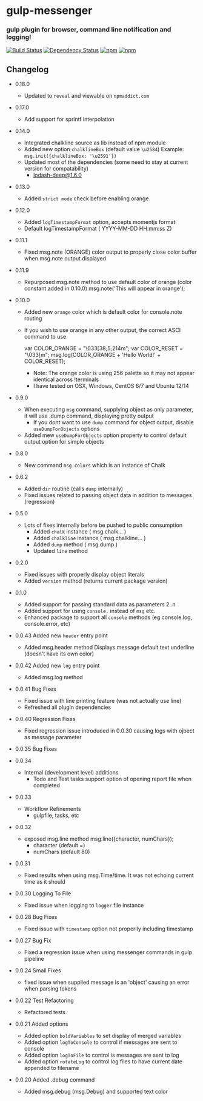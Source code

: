 # gulp-messenger
### gulp plugin for browser, command line notification and logging!

[![Build Status](https://travis-ci.org/mikeerickson/gulp-messenger.svg?branch=master)](https://travis-ci.org/mikeerickson/gulp-messenger) [![Dependency Status](https://gemnasium.com/mikeerickson/gulp-messenger.svg)](https://gemnasium.com/mikeerickson/gulp-messenger) [![npm](https://img.shields.io/npm/dm/localeval.svg)]() [![npm](https://img.shields.io/badge/mocha-passed-green.svg)]()

## Changelog

- 0.18.0
  - Updated to `reveal` and viewable on `npmaddict.com`

- 0.17.0
  - Add support for sprintf interpolation
  
- 0.14.0
  - Integrated chalkline source as lib instead of npm module
  - Added new option `chalklineBox` (default value `\u2584`)
    Example:
    `msg.init({chalklineBox: '\u2591'})`
  - Updated most of the dependencies (some need to stay at current version for compatability)
    - lodash-deep@1.6.0 
  
- 0.13.0
    - Added `strict mode` check before enabling orange

- 0.12.0
    - Added `logTimestampFormat` option, accepts momentjs format
    - Default logTimestampFormat ( YYYY-MM-DD HH:mm:ss Z)

- 0.11.1
    - Fixed msg.note (ORANGE) color output to properly close color buffer when msg.note output displayed
  
- 0.11.9
    - Repurposed msg.note method to use default color of orange (color constant added in 0.10.0)
      msg.note('This will appear in orange');

- 0.10.0
    - Added new `orange` color which is default color for console.note routing
    - If you wish to use orange in any other output, the correct ASCI command to use

      var COLOR_ORANGE = "\033[38;5;214m";
      var COLOR_RESET  = "\033[m";
      msg.log(COLOR_ORANGE + 'Hello World!' + COLOR_RESET);

      * Note: The orange color is using 256 palette so it may not appear identical across !terminals
      * I have tested on OSX, Windows, CentOS 6/7 and Ubuntu 12/14
      
- 0.9.0
    - When executing `msg` command, supplying object as only parameter, it will use .dump command, displaying pretty output
      - If you dont want to use `dump` command for object output, disable `useDumpForObjects` options
    - Added mew `useDumpForObjects` option property to control default output option for simple objects
- 0.8.0
    - New command `msg.colors` which is an instance of Chalk
- 0.6.2
    - Added `dir` routine (calls `dump` internally)
    - Fixed issues related to passing object data in addition to messages (regression)
- 0.5.0
    - Lots of fixes internally before be pushed to public consumption
      - Added `chalk` instance ( msg.chalk... )
      - Added `chalkline` instance ( msg.chalkline... )
      - Added `dump` method ( msg.dump )
      - Updated `line` method 
      
- 0.2.0 
    - Fixed issues with properly display object literals
    - Added `version` method (returns current package version)
    
- 0.1.0 
    - Added support for passing standard data as parameters 2..n
    - Added support for using `console.` instead of `msg` etc.
    - Enhanced package to support all `console` methods (eg console.log, console.error, etc)

- 0.0.43 Added new `header` entry point
    - Added msg.header method
      Displays message default text underline (doesn't have its own color)

- 0.0.42 Added new `log` entry point
    - Added msg.log method 
    
- 0.0.41 Bug Fixes
    - Fixed issue with line printing feature (was not actually use line)
    - Refreshed all plugin dependencies


- 0.0.40 Regression Fixes
    - Fixed regression issue introduced in 0.0.30 causing logs with ojbect as message parameter
    
- 0.0.35 Bug Fixes

- 0.0.34
    - Internal (development level) additions
      * Todo and Test tasks support option of opening report file when completed
      
- 0.0.33
    - Workflow Refinements
      * gulpfile, tasks, etc
      
- 0.0.32
    - exposed msg.line method
      msg.line({character, numChars});
       * character (default =)
       * numChars  (default 80)
       
- 0.0.31
    - Fixed results when using msg.Time/time.  It was not echoing current time as it should
    
- 0.0.30 Logging To File
    - Fixed issue when logging to `logger` file instance
    
- 0.0.28 Bug Fixes
    - Fixed issue with `timestamp` option not properlly including timestamp

- 0.0.27 Bug Fix
    - Fixed a regression issue when using messenger commands in gulp pipeline
    
- 0.0.24 Small Fixes
    - fixed issue when supplied message is an 'object' causing an error when parsing tokens
    
- 0.0.22 Test Refactoring
    - Refactored tests 

- 0.0.21 Added options
    - Added option `boldVariables` to set display of merged variables
    - Added option `logToConsole` to control if messages are sent to console
    - Added option `logToFile` to control is messages are sent to log
    - Added option `rotateLog` to control log files to have current date appended to filename

- 0.0.20 Added .debug command
    - Added msg.debug (msg.Debug) and supported text color
    
